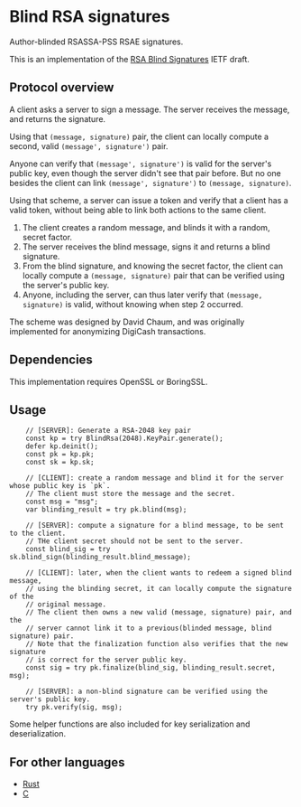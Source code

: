 # Blind RSA signatures

Author-blinded RSASSA-PSS RSAE signatures.

This is an implementation of the [RSA Blind Signatures](https://tools.ietf.org/html/draft-irtf-cfrg-rsa-blind-signatures) IETF draft.

## Protocol overview

A client asks a server to sign a message. The server receives the message, and returns the signature.

Using that `(message, signature)` pair, the client can locally compute a second, valid `(message', signature')` pair.

Anyone can verify that `(message', signature')` is valid for the server's public key, even though the server didn't see that pair before.
But no one besides the client can link `(message', signature')` to `(message, signature)`.

Using that scheme, a server can issue a token and verify that a client has a valid token, without being able to link both actions to the same client.

1. The client creates a random message, and blinds it with a random, secret factor.
2. The server receives the blind message, signs it and returns a blind signature.
3. From the blind signature, and knowing the secret factor, the client can locally compute a `(message, signature)` pair that can be verified using the server's public key.
4. Anyone, including the server, can thus later verify that `(message, signature)` is valid, without knowing when step 2 occurred.

The scheme was designed by David Chaum, and was originally implemented for anonymizing DigiCash transactions.

## Dependencies

This implementation requires OpenSSL or BoringSSL.

## Usage

```zig
    // [SERVER]: Generate a RSA-2048 key pair
    const kp = try BlindRsa(2048).KeyPair.generate();
    defer kp.deinit();
    const pk = kp.pk;
    const sk = kp.sk;

    // [CLIENT]: create a random message and blind it for the server whose public key is `pk`.
    // The client must store the message and the secret.
    const msg = "msg";
    var blinding_result = try pk.blind(msg);

    // [SERVER]: compute a signature for a blind message, to be sent to the client.
    // THe client secret should not be sent to the server.
    const blind_sig = try sk.blind_sign(blinding_result.blind_message);

    // [CLIENT]: later, when the client wants to redeem a signed blind message,
    // using the blinding secret, it can locally compute the signature of the
    // original message.
    // The client then owns a new valid (message, signature) pair, and the
    // server cannot link it to a previous(blinded message, blind signature) pair.
    // Note that the finalization function also verifies that the new signature
    // is correct for the server public key.
    const sig = try pk.finalize(blind_sig, blinding_result.secret, msg);

    // [SERVER]: a non-blind signature can be verified using the server's public key.
    try pk.verify(sig, msg);
```

Some helper functions are also included for key serialization and deserialization.

## For other languages

* [Rust](https://github.com/jedisct1/rust-blind-rsa-signatures)
* [C](https://github.com/jedisct1/blind-rsa-signatures)
